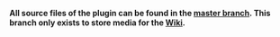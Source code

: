 **All source files of the plugin can be found in the [master branch](https://github.com/SkytAsul/BeautyQuests). This branch only exists to store media for the [Wiki](https://github.com/SkytAsul/BeautyQuests/wiki).**